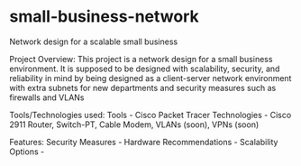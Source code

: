 # small-business-network
Network design for a scalable small business

Project Overview:
This project is a network design for a small business environment. It is supposed to be designed with scalability, security, and reliability in mind by being designed as a client-server network environment with extra subnets for new departments and security measures such as firewalls and VLANs

Tools/Technologies used:
Tools - Cisco Packet Tracer
Technologies - Cisco 2911 Router, Switch-PT, Cable Modem, VLANs (soon), VPNs (soon)

Features:
Security Measures -
Hardware Recommendations -
Scalability Options - 
